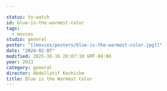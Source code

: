 ```yaml
---

status: to-watch
id: blue-is-the-warmest-color
tags:
  - movies
studio: general
poster: "[[movies/posters/blue-is-the-warmest-color.jpg]]"
date: "2024-02-07"
modified: 2025-10-16 20:07:10 GMT-04:00
year: 2013
category: general
director: Abdellatif Kechiche
title: Blue is the Warmest Color
---
```

